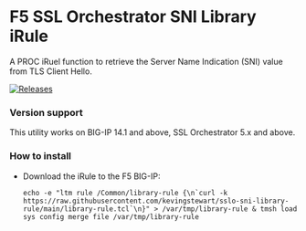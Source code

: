 # F5 SSL Orchestrator SNI Library iRule
A PROC iRuel function to retrieve the Server Name Indication (SNI) value from TLS Client Hello.

[![Releases](https://img.shields.io/github/v/release/kevingstewart/sslo-sni-library-rule.svg)](https://github.com/kevingstewart/sslo-sni-library-rule/releases)

### Version support
This utility works on BIG-IP 14.1 and above, SSL Orchestrator 5.x and above.

### How to install 
- Download the iRule to the F5 BIG-IP:

  ``echo -e "ltm rule /Common/library-rule {\n`curl -k https://raw.githubusercontent.com/kevingstewart/sslo-sni-library-rule/main/library-rule.tcl`\n}" > /var/tmp/library-rule & tmsh load sys config merge file /var/tmp/library-rule``


